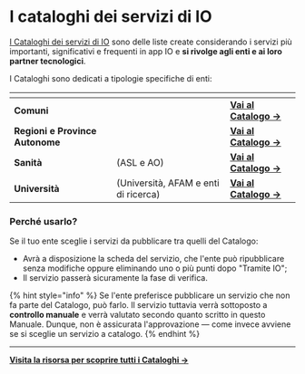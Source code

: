 # I cataloghi dei servizi di IO

[I Cataloghi dei servizi di IO](https://developer.pagopa.it/app-io/guides/v1.0-catalogo-dei-servizi) sono delle liste create considerando i servizi più importanti, significativi e frequenti in app IO e **si rivolge agli enti e ai loro partner tecnologici**.&#x20;

I Cataloghi sono dedicati a tipologie specifiche di enti:

<table data-card-size="large" data-view="cards"><thead><tr><th></th><th></th><th></th></tr></thead><tbody><tr><td><strong>Comuni</strong></td><td></td><td><a href="https://docs.pagopa.it/v1.0-catalogo-dei-servizi/catalogo-dei-servizi-dei-comuni"><strong>Vai al Catalogo -></strong></a></td></tr><tr><td><strong>Regioni e Province Autonome</strong></td><td></td><td><a href="https://docs.pagopa.it/v1.0-catalogo-dei-servizi/catalogo-dei-servizi-regioni-e-province-autonome"><strong>Vai al Catalogo -></strong></a></td></tr><tr><td><strong>Sanità</strong> </td><td>(ASL e AO)</td><td><a href="https://docs.pagopa.it/v1.0-catalogo-dei-servizi/catalogo-dei-servizi-sanita"><strong>Vai al Catalogo -></strong></a></td></tr><tr><td><strong>Università</strong> </td><td>(Università, AFAM e enti di ricerca)</td><td><a href="https://docs.pagopa.it/v1.0-catalogo-dei-servizi/catalogo-dei-servizi-universita"><strong>Vai al Catalogo -></strong></a></td></tr></tbody></table>

### Perché usarlo?&#x20;

Se il tuo ente sceglie i servizi da pubblicare tra quelli del Catalogo:&#x20;

* Avrà a disposizione la scheda del servizio, che l'ente può ripubblicare senza modifiche oppure eliminando uno o più punti dopo "Tramite IO";&#x20;
* Il servizio passerà sicuramente la fase di verifica.

{% hint style="info" %}
Se l'ente preferisce pubblicare un servizio che non fa parte del Catalogo, può farlo. Il servizio tuttavia verrà sottoposto a **controllo manuale** e verrà valutato secondo quanto scritto in questo Manuale. Dunque, non è assicurata l'approvazione — come invece avviene se si sceglie un servizio a catalogo.
{% endhint %}

***

[**Visita la risorsa per scoprire tutti i Cataloghi →** ](https://developer.pagopa.it/app-io/guides/v1.0-catalogo-dei-servizi)
